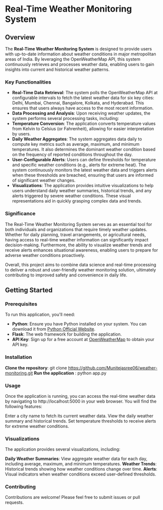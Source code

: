 # Real-Time Weather Monitoring System

## Overview
The **Real-Time Weather Monitoring System** is designed to provide users with up-to-date information about weather conditions in major metropolitan areas of India. By leveraging the OpenWeatherMap API, this system continuously retrieves and processes weather data, enabling users to gain insights into current and historical weather patterns.

### Key Functionalities
- **Real-Time Data Retrieval**: The system polls the OpenWeatherMap API at configurable intervals to fetch the latest weather data for six key cities: Delhi, Mumbai, Chennai, Bangalore, Kolkata, and Hyderabad. This ensures that users always have access to the most recent information.
- **Data Processing and Analysis**: Upon receiving weather updates, the system performs several processing tasks, including:
- **Temperature Conversion**: The application converts temperature values from Kelvin to Celsius (or Fahrenheit), allowing for easier interpretation by users.
- **Daily Weather Aggregates**: The system aggregates data daily to compute key metrics such as average, maximum, and minimum temperatures. It also determines the dominant weather condition based on the frequency of reported conditions throughout the day.
- **User-Configurable Alerts**: Users can define thresholds for temperature and specific weather conditions (e.g., alerts for extreme heat). The system continuously monitors the latest weather data and triggers alerts when these thresholds are breached, ensuring that users are informed of significant weather changes.
- **Visualizations**: The application provides intuitive visualizations to help users understand daily weather summaries, historical trends, and any alerts triggered by severe weather conditions. These visual representations aid in quickly grasping complex data and trends.

### Significance
The Real-Time Weather Monitoring System serves as an essential tool for both individuals and organizations that require timely weather updates. Whether for daily planning, travel arrangements, or agricultural needs, having access to real-time weather information can significantly impact decision-making. Furthermore, the ability to visualize weather trends and receive alerts enhances situational awareness, enabling users to prepare for adverse weather conditions proactively.

Overall, this project aims to combine data science and real-time processing to deliver a robust and user-friendly weather monitoring solution, ultimately contributing to improved safety and convenience in daily life.

## Getting Started

### Prerequisites
To run this application, you'll need:
- **Python**: Ensure you have Python installed on your system. You can download it from [Python Official Website](https://www.python.org/).
- **Flask**: The web framework for building the application.
- **API Key**: Sign up for a free account at [OpenWeatherMap](https://openweathermap.org/) to obtain your API key.

### Installation
**Clone the repository**:
  git clone https://github.com/Munitejasree06/weather-monitoring.git
**Run the application** :
python app.py

### Usage
Once the application is running, you can access the real-time weather data by navigating to http://localhost:5000 in your web browser. You will find the following features:

Enter a city name to fetch its current weather data.
View the daily weather summary and historical trends.
Set temperature thresholds to receive alerts for extreme weather conditions.
### Visualizations
The application provides several visualizations, including:

**Daily Weather Summaries**: View aggregate weather data for each day, including average, maximum, and minimum temperatures.
**Weather Trends**: Historical trends showing how weather conditions change over time.
**Alerts**: Visual indicators when weather conditions exceed user-defined thresholds.

### Contributing
Contributions are welcome! Please feel free to submit issues or pull requests.
